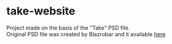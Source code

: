 # take-website

Project made on the basis of the "Take" PSD file.<br>
Original PSD file was created by Blazrobar and it available <a href="http://blazrobar.com/free-psd-website-templates/take-a-free-mobile-app-landing-page-psd-template/"> here</a>
